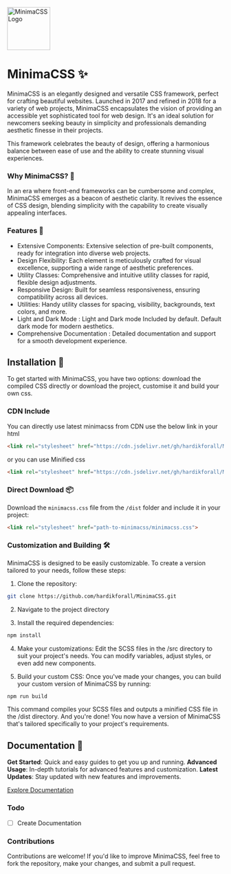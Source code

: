 <img src="https://i.ibb.co/BBw7NLd/M-2.png" alt="MinimaCSS Logo" style="height: 100px; width:100px;"/>

# MinimaCSS ✨

MinimaCSS is an elegantly designed and versatile CSS framework, perfect for crafting beautiful websites. Launched in 2017 and refined in 2018 for a variety of web projects, MinimaCSS encapsulates the vision of providing an accessible yet sophisticated tool for web design. It's an ideal solution for newcomers seeking beauty in simplicity and professionals demanding aesthetic finesse in their projects.

This framework celebrates the beauty of design, offering a harmonious balance between ease of use and the ability to create stunning visual experiences.

### Why MinimaCSS? 🤔

In an era where front-end frameworks can be cumbersome and complex, MinimaCSS emerges as a beacon of aesthetic clarity. It revives the essence of CSS design, blending simplicity with the capability to create visually appealing interfaces.

### Features 🚀

- Extensive Components: Extensive selection of pre-built components, ready for integration into diverse web projects.
- Design Flexibility: Each element is meticulously crafted for visual excellence, supporting a wide range of aesthetic preferences.
- Utility Classes: Comprehensive and intuitive utility classes for rapid, flexible design adjustments.
- Responsive Design: Built for seamless responsiveness, ensuring compatibility across all devices.
- Utilities: Handy utility classes for spacing, visibility, backgrounds, text colors, and more.
- Light and Dark Mode : Light and Dark mode Included by default. Default dark mode for modern aesthetics.
- Comprehensive Documentation : Detailed documentation and support for a smooth development experience.

## Installation 💾

To get started with MinimaCSS, you have two options: download the compiled CSS directly or download the project, customise it and build your own css.

### CDN Include

You can directly use latest minimacss from CDN use the below link in your html

```html
<link rel="stylesheet" href="https://cdn.jsdelivr.net/gh/hardikforall/MinimaCSS/dist/minimacss.css">

```
or you can use Minified css

```html
<link rel="stylesheet" href="https://cdn.jsdelivr.net/gh/hardikforall/MinimaCSS/dist/minimacss.min.css">

```

### Direct Download 📦

Download the `minimacss.css` file from the `/dist` folder and include it in your project:

```html
<link rel="stylesheet" href="path-to-minimacss/minimacss.css">

```

### Customization and Building 🛠️

MinimaCSS is designed to be easily customizable. To create a version tailored to your needs, follow these steps:

1. Clone the repository:

```bash
git clone https://github.com/hardikforall/MinimaCSS.git
```

2. Navigate to the project directory

3. Install the required dependencies:
```bash
npm install
```
4. Make your customizations: Edit the SCSS files in the /src directory to suit your project's needs. You can modify variables, adjust styles, or even add new components.

5. Build your custom CSS: Once you've made your changes, you can build your custom version of MinimaCSS by running:

```bash
npm run build
```
This command compiles your SCSS files and outputs a minified CSS file in the /dist directory.
And you're done! You now have a version of MinimaCSS that's tailored specifically to your project's requirements.


## Documentation 📘

**Get Started**: Quick and easy guides to get you up and running. 
**Advanced Usage**: In-depth tutorials for advanced features and customization.
**Latest Updates**: Stay updated with new features and improvements.

[Explore Documentation](https://hardikforall.github.io/MinimaCSS/docs/)


### Todo

- [ ]  Create Documentation

### Contributions

Contributions are welcome! If you'd like to improve MinimaCSS, feel free to fork the repository, make your changes, and submit a pull request.